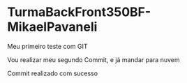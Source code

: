 # TurmaBackFront350BF-MikaelPavaneli
Meu primeiro teste com GIT

Vou realizar meu segundo Commit, e já mandar para nuvem

Commit realizado com sucesso


